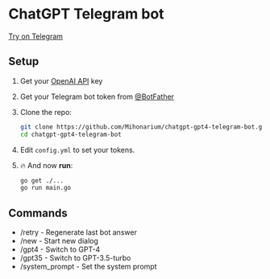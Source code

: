 # ChatGPT Telegram bot

[Try on Telegram](https://t.me/GeneralPurposeTransformerBot)

## Setup
1. Get your [OpenAI API](https://openai.com/api/) key

2. Get your Telegram bot token from [@BotFather](https://t.me/BotFather)

3. Clone the repo:
    ```bash
    git clone https://github.com/Mihonarium/chatgpt-gpt4-telegram-bot.git
    cd chatgpt-gpt4-telegram-bot
    ```

3. Edit `config.yml` to set your tokens.

4. 🔥 And now **run**:
    ```bash
    go get ./...
    go run main.go
    ```
    
    
## Commands
- /retry - Regenerate last bot answer
- /new - Start new dialog
- /gpt4 - Switch to GPT-4
- /gpt35 - Switch to GPT-3.5-turbo
- /system_prompt - Set the system prompt
